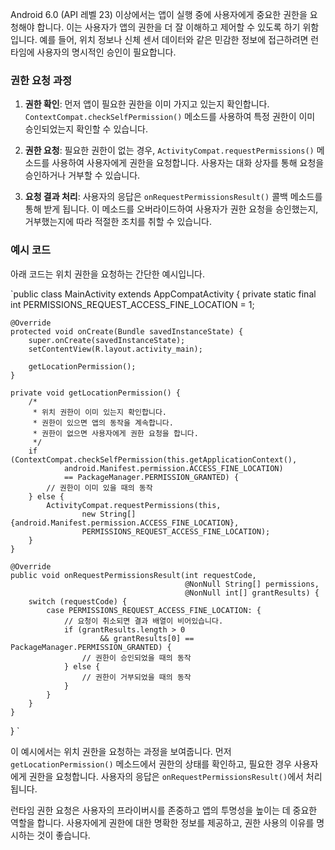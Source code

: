 Android 6.0 (API 레벨 23) 이상에서는 앱이 실행 중에 사용자에게 중요한 권한을 요청해야 합니다. 이는 사용자가 앱의 권한을 더 잘 이해하고 제어할 수 있도록 하기 위함입니다. 예를 들어, 위치 정보나 신체 센서 데이터와 같은 민감한 정보에 접근하려면 런타임에 사용자의 명시적인 승인이 필요합니다.

### 권한 요청 과정

1. **권한 확인**: 먼저 앱이 필요한 권한을 이미 가지고 있는지 확인합니다. `ContextCompat.checkSelfPermission()` 메소드를 사용하여 특정 권한이 이미 승인되었는지 확인할 수 있습니다.
    
2. **권한 요청**: 필요한 권한이 없는 경우, `ActivityCompat.requestPermissions()` 메소드를 사용하여 사용자에게 권한을 요청합니다. 사용자는 대화 상자를 통해 요청을 승인하거나 거부할 수 있습니다.
    
3. **요청 결과 처리**: 사용자의 응답은 `onRequestPermissionsResult()` 콜백 메소드를 통해 받게 됩니다. 이 메소드를 오버라이드하여 사용자가 권한 요청을 승인했는지, 거부했는지에 따라 적절한 조치를 취할 수 있습니다.
    

### 예시 코드

아래 코드는 위치 권한을 요청하는 간단한 예시입니다.

`public class MainActivity extends AppCompatActivity {
    private static final int PERMISSIONS_REQUEST_ACCESS_FINE_LOCATION = 1;

    @Override
    protected void onCreate(Bundle savedInstanceState) {
        super.onCreate(savedInstanceState);
        setContentView(R.layout.activity_main);

        getLocationPermission();
    }

    private void getLocationPermission() {
        /*
         * 위치 권한이 이미 있는지 확인합니다.
         * 권한이 있으면 앱의 동작을 계속합니다.
         * 권한이 없으면 사용자에게 권한 요청을 합니다.
         */
        if (ContextCompat.checkSelfPermission(this.getApplicationContext(),
                android.Manifest.permission.ACCESS_FINE_LOCATION)
                == PackageManager.PERMISSION_GRANTED) {
            // 권한이 이미 있을 때의 동작
        } else {
            ActivityCompat.requestPermissions(this,
                    new String[]{android.Manifest.permission.ACCESS_FINE_LOCATION},
                    PERMISSIONS_REQUEST_ACCESS_FINE_LOCATION);
        }
    }

    @Override
    public void onRequestPermissionsResult(int requestCode,
                                           @NonNull String[] permissions,
                                           @NonNull int[] grantResults) {
        switch (requestCode) {
            case PERMISSIONS_REQUEST_ACCESS_FINE_LOCATION: {
                // 요청이 취소되면 결과 배열이 비어있습니다.
                if (grantResults.length > 0
                        && grantResults[0] == PackageManager.PERMISSION_GRANTED) {
                    // 권한이 승인되었을 때의 동작
                } else {
                    // 권한이 거부되었을 때의 동작
                }
            }
        }
    }
}
`

이 예시에서는 위치 권한을 요청하는 과정을 보여줍니다. 먼저 `getLocationPermission()` 메소드에서 권한의 상태를 확인하고, 필요한 경우 사용자에게 권한을 요청합니다. 사용자의 응답은 `onRequestPermissionsResult()`에서 처리됩니다.

런타임 권한 요청은 사용자의 프라이버시를 존중하고 앱의 투명성을 높이는 데 중요한 역할을 합니다. 사용자에게 권한에 대한 명확한 정보를 제공하고, 권한 사용의 이유를 명시하는 것이 좋습니다.